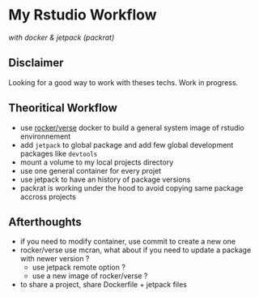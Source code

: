 # My Rstudio Workflow 

_with docker & jetpack (packrat)_

## Disclaimer

Looking for a good way to work with theses techs. Work in progress.

## Theoritical Workflow

* use [rocker/verse](https://github.com/rocker-org/rocker-versioned) docker to build a general system image of rstudio environnement
* add `jetpack` to global package and add few global development packages like `devtools`
* mount a volume to my local projects directory 
* use one general container for every projet
* use jetpack to have an history of package versions
* packrat is working under the hood to avoid copying same package accross projects


## Afterthoughts

* if you need to modify container, use commit to create a new one
* rocker/verse use mcran, what about if you need to update a package with newer version ? 
	* use jetpack remote option ?
	* use a new image of rocker/verse ?
* to share a project, share Dockerfile + jetpack files


